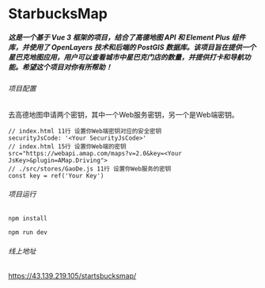 # StarbucksMap
##### 这是一个基于 Vue 3 框架的项目，结合了高德地图 API 和 Element Plus 组件库，并使用了 OpenLayers 技术和后端的 PostGIS 数据库。该项目旨在提供一个星巴克地图应用，用户可以查看城市中星巴克门店的数量，并提供打卡和导航功能。希望这个项目对你有所帮助！

###### 项目配置
去高德地图申请两个密钥，其中一个Web服务密钥，另一个是Web端密钥。
```
// index.html 11行 设置你Web端密钥对应的安全密钥
securityJsCode: '<Your SecurityJsCode>'
// index.html 15行 设置你Web端的密钥
src="https://webapi.amap.com/maps?v=2.0&key=<Your JsKey>&plugin=AMap.Driving">
// ./src/stores/GaoDe.js 11行 设置你Web服务的密钥
const key = ref('Your Key')
```

###### 项目运行
```
npm install

npm run dev
```

###### 线上地址
https://43.139.219.105/startsbucksmap/
